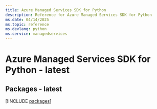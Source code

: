 ```yaml
---
title: Azure Managed Services SDK for Python
description: Reference for Azure Managed Services SDK for Python
ms.date: 04/14/2025
ms.topic: reference
ms.devlang: python
ms.service: managedservices
---
```

# Azure Managed Services SDK for Python - latest
## Packages - latest
[!INCLUDE [packages](managed-services-index.md)]